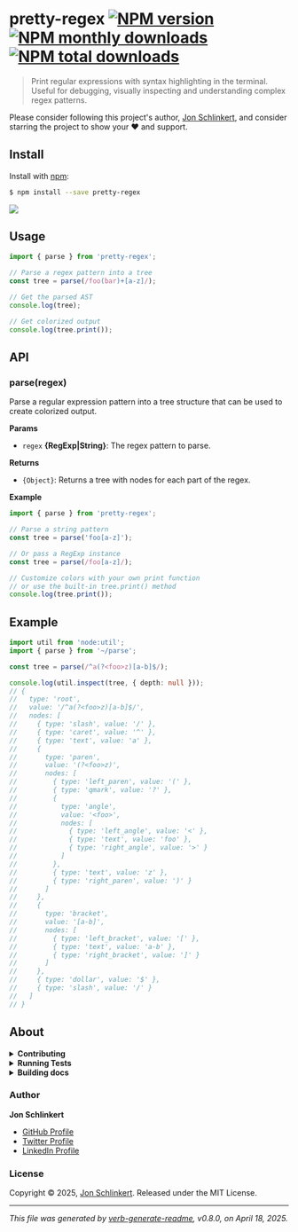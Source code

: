 # pretty-regex [![NPM version](https://img.shields.io/npm/v/pretty-regex.svg?style=flat)](https://www.npmjs.com/package/pretty-regex) [![NPM monthly downloads](https://img.shields.io/npm/dm/pretty-regex.svg?style=flat)](https://npmjs.org/package/pretty-regex) [![NPM total downloads](https://img.shields.io/npm/dt/pretty-regex.svg?style=flat)](https://npmjs.org/package/pretty-regex)

> Print regular expressions with syntax highlighting in the terminal. Useful for debugging, visually inspecting and understanding complex regex patterns.

Please consider following this project's author, [Jon Schlinkert](https://github.com/jonschlinkert), and consider starring the project to show your :heart: and support.

## Install

Install with [npm](https://www.npmjs.com/):

```sh
$ npm install --save pretty-regex
```

![](https://private-user-images.githubusercontent.com/383994/435348479-1632fee2-b97e-4792-a96f-e0de79fafbbd.png?jwt=eyJhbGciOiJIUzI1NiIsInR5cCI6IkpXVCJ9.eyJpc3MiOiJnaXRodWIuY29tIiwiYXVkIjoicmF3LmdpdGh1YnVzZXJjb250ZW50LmNvbSIsImtleSI6ImtleTUiLCJleHAiOjE3NDUwMjgwNTUsIm5iZiI6MTc0NTAyNzc1NSwicGF0aCI6Ii8zODM5OTQvNDM1MzQ4NDc5LTE2MzJmZWUyLWI5N2UtNDc5Mi1hOTZmLWUwZGU3OWZhZmJiZC5wbmc_WC1BbXotQWxnb3JpdGhtPUFXUzQtSE1BQy1TSEEyNTYmWC1BbXotQ3JlZGVudGlhbD1BS0lBVkNPRFlMU0E1M1BRSzRaQSUyRjIwMjUwNDE5JTJGdXMtZWFzdC0xJTJGczMlMkZhd3M0X3JlcXVlc3QmWC1BbXotRGF0ZT0yMDI1MDQxOVQwMTU1NTVaJlgtQW16LUV4cGlyZXM9MzAwJlgtQW16LVNpZ25hdHVyZT1mYzAzYmViYTRjNWRlZjNmYTY0NGZhM2ZmNDYwMjE5Yjc0OGRhMDU3NzgxOGJhMjc4OWVkOGFkZTBkNmE1OGFmJlgtQW16LVNpZ25lZEhlYWRlcnM9aG9zdCJ9.xHfLcib3ju8mxpl-6Q7QoljEQEeqh0EnygXjxTfYZvs)

## Usage

```js
import { parse } from 'pretty-regex';

// Parse a regex pattern into a tree
const tree = parse(/foo(bar)+[a-z]/);

// Get the parsed AST
console.log(tree);

// Get colorized output
console.log(tree.print());
```

## API

### parse(regex)

Parse a regular expression pattern into a tree structure that can be used to create colorized output.

**Params**

* `regex` **{RegExp|String}**: The regex pattern to parse.

**Returns**

* `{Object}`: Returns a tree with nodes for each part of the regex.

**Example**

```js
import { parse } from 'pretty-regex';

// Parse a string pattern
const tree = parse('foo[a-z]');

// Or pass a RegExp instance
const tree = parse(/foo[a-z]/);

// Customize colors with your own print function
// or use the built-in tree.print() method
console.log(tree.print());
```

## Example

```ts
import util from 'node:util';
import { parse } from '~/parse';

const tree = parse(/^a(?<foo>z)[a-b]$/);

console.log(util.inspect(tree, { depth: null }));
// {
//   type: 'root',
//   value: '/^a(?<foo>z)[a-b]$/',
//   nodes: [
//     { type: 'slash', value: '/' },
//     { type: 'caret', value: '^' },
//     { type: 'text', value: 'a' },
//     {
//       type: 'paren',
//       value: '(?<foo>z)',
//       nodes: [
//         { type: 'left_paren', value: '(' },
//         { type: 'qmark', value: '?' },
//         {
//           type: 'angle',
//           value: '<foo>',
//           nodes: [
//             { type: 'left_angle', value: '<' },
//             { type: 'text', value: 'foo' },
//             { type: 'right_angle', value: '>' }
//           ]
//         },
//         { type: 'text', value: 'z' },
//         { type: 'right_paren', value: ')' }
//       ]
//     },
//     {
//       type: 'bracket',
//       value: '[a-b]',
//       nodes: [
//         { type: 'left_bracket', value: '[' },
//         { type: 'text', value: 'a-b' },
//         { type: 'right_bracket', value: ']' }
//       ]
//     },
//     { type: 'dollar', value: '$' },
//     { type: 'slash', value: '/' }
//   ]
// }

```

## About

<details>
<summary><strong>Contributing</strong></summary>

Pull requests and stars are always welcome. For bugs and feature requests, [please create an issue](../../issues/new).

</details>

<details>
<summary><strong>Running Tests</strong></summary>

Running and reviewing unit tests is a great way to get familiarized with a library and its API. You can install dependencies and run tests with the following command:

```sh
$ npm install && npm test
```

</details>

<details>
<summary><strong>Building docs</strong></summary>

_(This project's readme.md is generated by [verb](https://github.com/verbose/verb-generate-readme), please don't edit the readme directly. Any changes to the readme must be made in the [.verb.md](.verb.md) readme template.)_

To generate the readme, run the following command:

```sh
$ npm install -g verbose/verb#dev verb-generate-readme && verb
```

</details>

### Author

**Jon Schlinkert**

* [GitHub Profile](https://github.com/jonschlinkert)
* [Twitter Profile](https://twitter.com/jonschlinkert)
* [LinkedIn Profile](https://linkedin.com/in/jonschlinkert)

### License

Copyright © 2025, [Jon Schlinkert](https://github.com/jonschlinkert).
Released under the MIT License.

***

_This file was generated by [verb-generate-readme](https://github.com/verbose/verb-generate-readme), v0.8.0, on April 18, 2025._